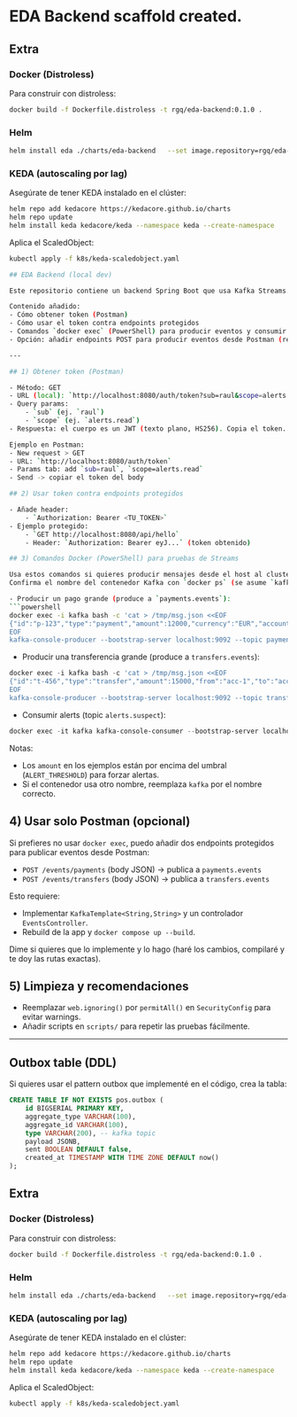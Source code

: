 # EDA Backend scaffold created.

## Extra
### Docker (Distroless)
Para construir con distroless:
```bash
docker build -f Dockerfile.distroless -t rgq/eda-backend:0.1.0 .
```

### Helm
```bash
helm install eda ./charts/eda-backend   --set image.repository=rgq/eda-backend   --set image.tag=0.1.0   --set env.kafkaBootstrapServers="kafka-bootstrap.kafka:9092"   --set env.jwtSecret="cambia-esto"   --set env.alertThreshold=10000   --set env.kafkaStreamsAppId="eda-alerts-app"
```

### KEDA (autoscaling por lag)
Asegúrate de tener KEDA instalado en el clúster:
```bash
helm repo add kedacore https://kedacore.github.io/charts
helm repo update
helm install keda kedacore/keda --namespace keda --create-namespace
```

Aplica el ScaledObject:
```bash
kubectl apply -f k8s/keda-scaledobject.yaml

## EDA Backend (local dev)

Este repositorio contiene un backend Spring Boot que usa Kafka Streams. Estas instrucciones describen cómo obtener un token dev desde Postman, cómo llamar los endpoints protegidos y cómo hacer pruebas rápidas de Streams usando Docker.

Contenido añadido:
- Cómo obtener token (Postman)
- Cómo usar el token contra endpoints protegidos
- Comandos `docker exec` (PowerShell) para producir eventos y consumir alertas
- Opción: añadir endpoints POST para producir eventos desde Postman (requiere cambios)

---

## 1) Obtener token (Postman)

- Método: GET
- URL (local): `http://localhost:8080/auth/token?sub=raul&scope=alerts.read`
- Query params:
	- `sub` (ej. `raul`)
	- `scope` (ej. `alerts.read`)
- Respuesta: el cuerpo es un JWT (texto plano, HS256). Copia el token.

Ejemplo en Postman:
- New request > GET
- URL: `http://localhost:8080/auth/token`
- Params tab: add `sub=raul`, `scope=alerts.read`
- Send -> copiar el token del body

## 2) Usar token contra endpoints protegidos

- Añade header:
	- `Authorization: Bearer <TU_TOKEN>`
- Ejemplo protegido:
	- `GET http://localhost:8080/api/hello`
	- Header: `Authorization: Bearer eyJ...` (token obtenido)

## 3) Comandos Docker (PowerShell) para pruebas de Streams

Usa estos comandos si quieres producir mensajes desde el host al cluster Kafka que corre en Docker.
Confirma el nombre del contenedor Kafka con `docker ps` (se asume `kafka`).

- Producir un pago grande (produce a `payments.events`):
```powershell
docker exec -i kafka bash -c 'cat > /tmp/msg.json <<EOF
{"id":"p-123","type":"payment","amount":12000,"currency":"EUR","accountId":"acc-1"}
EOF
kafka-console-producer --bootstrap-server localhost:9092 --topic payments.events < /tmp/msg.json'
```

- Producir una transferencia grande (produce a `transfers.events`):
```powershell
docker exec -i kafka bash -c 'cat > /tmp/msg.json <<EOF
{"id":"t-456","type":"transfer","amount":15000,"from":"acc-1","to":"acc-2"}
EOF
kafka-console-producer --bootstrap-server localhost:9092 --topic transfers.events < /tmp/msg.json'
```

- Consumir alerts (topic `alerts.suspect`):
```powershell
docker exec -it kafka kafka-console-consumer --bootstrap-server localhost:9092 --topic alerts.suspect --from-beginning --timeout-ms 10000
```

Notas:
- Los `amount` en los ejemplos están por encima del umbral (`ALERT_THRESHOLD`) para forzar alertas.
- Si el contenedor usa otro nombre, reemplaza `kafka` por el nombre correcto.

## 4) Usar solo Postman (opcional)

Si prefieres no usar `docker exec`, puedo añadir dos endpoints protegidos para publicar eventos desde Postman:

- `POST /events/payments`  (body JSON) -> publica a `payments.events`
- `POST /events/transfers` (body JSON) -> publica a `transfers.events`

Esto requiere:
- Implementar `KafkaTemplate<String,String>` y un controlador `EventsController`.
- Rebuild de la app y `docker compose up --build`.

Dime si quieres que lo implemente y lo hago (haré los cambios, compilaré y te doy las rutas exactas).

## 5) Limpieza y recomendaciones

- Reemplazar `web.ignoring()` por `permitAll()` en `SecurityConfig` para evitar warnings.
- Añadir scripts en `scripts/` para repetir las pruebas fácilmente.

---

## Outbox table (DDL)

Si quieres usar el pattern outbox que implementé en el código, crea la tabla:

```sql
CREATE TABLE IF NOT EXISTS pos.outbox (
	id BIGSERIAL PRIMARY KEY,
	aggregate_type VARCHAR(100),
	aggregate_id VARCHAR(100),
	type VARCHAR(200), -- kafka topic
	payload JSONB,
	sent BOOLEAN DEFAULT false,
	created_at TIMESTAMP WITH TIME ZONE DEFAULT now()
);
```


## Extra
### Docker (Distroless)
Para construir con distroless:
```bash
docker build -f Dockerfile.distroless -t rgq/eda-backend:0.1.0 .
```

### Helm
```bash
helm install eda ./charts/eda-backend   --set image.repository=rgq/eda-backend   --set image.tag=0.1.0   --set env.kafkaBootstrapServers="kafka-bootstrap.kafka:9092"   --set env.jwtSecret="cambia-esto"   --set env.alertThreshold=10000   --set env.kafkaStreamsAppId="eda-alerts-app"
```

### KEDA (autoscaling por lag)
Asegúrate de tener KEDA instalado en el clúster:
```bash
helm repo add kedacore https://kedacore.github.io/charts
helm repo update
helm install keda kedacore/keda --namespace keda --create-namespace
```

Aplica el ScaledObject:
```bash
kubectl apply -f k8s/keda-scaledobject.yaml
```

```
